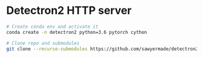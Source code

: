 # Detectron2 HTTP server
```bash
# Create conda env and activate it
conda create -n detectron2 python=3.6 pytorch cython

# Clone repo and submodules
git clone --recurse-submodules https://github.com/sawyermade/detectron2_http.git
```
